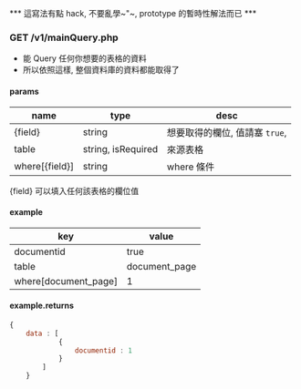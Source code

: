 
*** 這寫法有點 hack, 不要亂學~"~, prototype 的暫時性解法而已 ***

### GET /v1/mainQuery.php

* 能 Query 任何你想要的表格的資料
* 所以依照這樣, 整個資料庫的資料都能取得了

#### params

name | type | desc
---- | ---- | ----
{field} | string | 想要取得的欄位, 值請塞 `true`,
table | string, isRequired | 來源表格
where[{field}] | string | where 條件

{field} 可以填入任何該表格的欄位值

#### example

key | value
---- | ----
documentid | true
table | document_page
where[document_page] | 1

#### example.returns

``` js
{
	data : [
			{
				documentid : 1
			}
		]
	}
```
